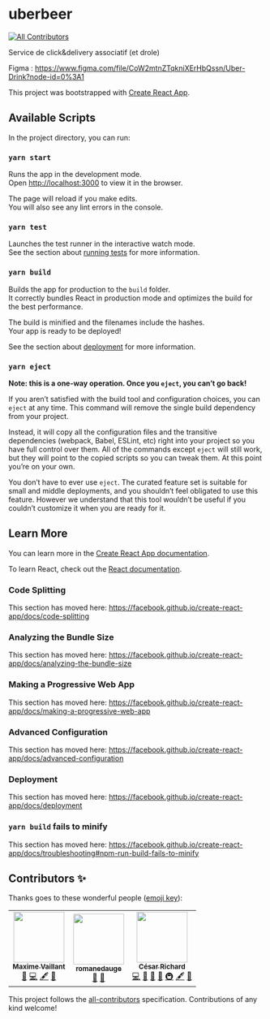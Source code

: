 # uberbeer
<!-- ALL-CONTRIBUTORS-BADGE:START - Do not remove or modify this section -->
[![All Contributors](https://img.shields.io/badge/all_contributors-2-orange.svg?style=flat-square)](#contributors-)
<!-- ALL-CONTRIBUTORS-BADGE:END -->

Service de click&amp;delivery associatif (et drole)

Figma : https://www.figma.com/file/CoW2mtnZTqkniXErHbQssn/Uber-Drink?node-id=0%3A1

This project was bootstrapped with [Create React App](https://github.com/facebook/create-react-app).

## Available Scripts

In the project directory, you can run:

### `yarn start`

Runs the app in the development mode.<br />
Open [http://localhost:3000](http://localhost:3000) to view it in the browser.

The page will reload if you make edits.<br />
You will also see any lint errors in the console.

### `yarn test`

Launches the test runner in the interactive watch mode.<br />
See the section about [running tests](https://facebook.github.io/create-react-app/docs/running-tests) for more information.

### `yarn build`

Builds the app for production to the `build` folder.<br />
It correctly bundles React in production mode and optimizes the build for the best performance.

The build is minified and the filenames include the hashes.<br />
Your app is ready to be deployed!

See the section about [deployment](https://facebook.github.io/create-react-app/docs/deployment) for more information.

### `yarn eject`

**Note: this is a one-way operation. Once you `eject`, you can’t go back!**

If you aren’t satisfied with the build tool and configuration choices, you can `eject` at any time. This command will remove the single build dependency from your project.

Instead, it will copy all the configuration files and the transitive dependencies (webpack, Babel, ESLint, etc) right into your project so you have full control over them. All of the commands except `eject` will still work, but they will point to the copied scripts so you can tweak them. At this point you’re on your own.

You don’t have to ever use `eject`. The curated feature set is suitable for small and middle deployments, and you shouldn’t feel obligated to use this feature. However we understand that this tool wouldn’t be useful if you couldn’t customize it when you are ready for it.

## Learn More

You can learn more in the [Create React App documentation](https://facebook.github.io/create-react-app/docs/getting-started).

To learn React, check out the [React documentation](https://reactjs.org/).

### Code Splitting

This section has moved here: https://facebook.github.io/create-react-app/docs/code-splitting

### Analyzing the Bundle Size

This section has moved here: https://facebook.github.io/create-react-app/docs/analyzing-the-bundle-size

### Making a Progressive Web App

This section has moved here: https://facebook.github.io/create-react-app/docs/making-a-progressive-web-app

### Advanced Configuration

This section has moved here: https://facebook.github.io/create-react-app/docs/advanced-configuration

### Deployment

This section has moved here: https://facebook.github.io/create-react-app/docs/deployment

### `yarn build` fails to minify

This section has moved here: https://facebook.github.io/create-react-app/docs/troubleshooting#npm-run-build-fails-to-minify

## Contributors ✨

Thanks goes to these wonderful people ([emoji key](https://allcontributors.org/docs/en/emoji-key)):

<!-- ALL-CONTRIBUTORS-LIST:START - Do not remove or modify this section -->
<!-- prettier-ignore-start -->
<!-- markdownlint-disable -->
<table>
  <tr>
    <td align="center"><a href="https://github.com/maxime-vaillant"><img src="https://avatars2.githubusercontent.com/u/65608587?v=4" width="100px;" alt=""/><br /><sub><b>Maxime Vaillant</b></sub></a><br /><a href="#userTesting-maxime-vaillant" title="User Testing">📓</a> <a href="https://github.com/cesar-richard/uberbeer/commits?author=maxime-vaillant" title="Code">💻</a> <a href="#content-maxime-vaillant" title="Content">🖋</a> <a href="#design-maxime-vaillant" title="Design">🎨</a></td>
    <td align="center"><a href="https://github.com/romanedauge"><img src="https://avatars1.githubusercontent.com/u/71846653?v=4" width="100px;" alt=""/><br /><sub><b>romanedauge</b></sub></a><br /><a href="#userTesting-romanedauge" title="User Testing">📓</a> <a href="#design-romanedauge" title="Design">🎨</a></td>
    <td align="center"><a href="https://github.com/cesar-richard"><img src="https://avatars0.githubusercontent.com/u/5199868?v=4" width="100px;" alt=""/><br /><sub><b>César Richard</b></sub></a><br /><a href="https://github.com/cesar-richard/uberbeer/commits?author=cesar-richard" title="Code">💻</a> <a href="#userTesting-cesar-richard" title="User Testing">📓</a> <a href="https://github.com/cesar-richard/uberbeer/pulls?q=is%3Apr+reviewed-by%3Acesar-richard" title="Reviewed Pull Requests">👀</a> <a href="#design-cesar-richard" title="Design">🎨</a> <a href="#infra-cesar-richard" title="Infrastructure (Hosting, Build-Tools, etc)">🚇</a> <a href="#content-cesar-richard" title="Content">🖋</a> <a href="#business-cesar-richard" title="Business development">💼</a></td>
  </tr>
</table>

<!-- markdownlint-enable -->
<!-- prettier-ignore-end -->
<!-- ALL-CONTRIBUTORS-LIST:END -->

This project follows the [all-contributors](https://github.com/all-contributors/all-contributors) specification. Contributions of any kind welcome!